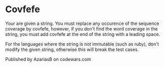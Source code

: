 # Covfefe

Your are given a string. You must replace any occurence of the sequence coverage by covfefe, however, if you don't find the word coverage in the string, you must add covfefe at the end of the string with a leading space.

For the languages where the string is not immutable (such as ruby), don't modify the given string, otherwise this will break the test cases.

Published by AzariasB on codewars.com
